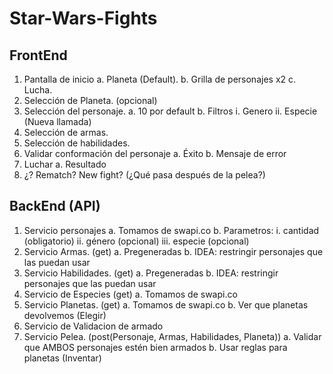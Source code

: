 ﻿# Star-Wars-Fights

## FrontEnd

1.	Pantalla de inicio
	a.	Planeta (Default).
	b.	Grilla de personajes x2
c.	Lucha.
2.	Selección de Planeta. (opcional)
3.	Selección del personaje.
	a.	10 por default
	b.	Filtros
i.	Genero
ii.	Especie (Nueva llamada)
4.	Selección de armas.
5.	Selección de habilidades.
6.	Validar conformación del personaje
	a.	Éxito
	b.	Mensaje de error
7.	Luchar
	a.	Resultado
8.	¿? Rematch? New fight? (¿Qué pasa después de la pelea?)



## BackEnd (API)

1.	Servicio personajes 
	a.	Tomamos de swapi.co
	b.	Parametros:
		i.	cantidad (obligatorio)
		ii.	género (opcional)
		iii.	especie (opcional)
2.	Servicio Armas. (get)
	a.	Pregeneradas
	b.	IDEA: restringir personajes que las puedan usar
3.	Servicio Habilidades. (get)
	a.	Pregeneradas
	b.	IDEA: restringir personajes que las puedan usar
4.	Servicio de Especies (get)
	a.	Tomamos de swapi.co
5.	Servicio Planetas. (get)
	a.	Tomamos de swapi.co
	b.	Ver que planetas devolvemos (Elegir)
6.	Servicio de Validacion de armado
7.	Servicio Pelea. (post(Personaje, Armas, Habilidades, Planeta))
	a.	Validar que AMBOS personajes estén bien armados
	b.	Usar reglas para planetas (Inventar)
